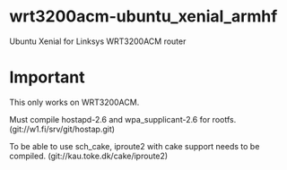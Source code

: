 # wrt3200acm-ubuntu_xenial_armhf
Ubuntu Xenial for Linksys WRT3200ACM router

# Important
This only works on WRT3200ACM.

Must compile hostapd-2.6 and wpa_supplicant-2.6 for rootfs. (git://w1.fi/srv/git/hostap.git)

To be able to use sch_cake, iproute2 with cake support needs to be compiled. (git://kau.toke.dk/cake/iproute2)
